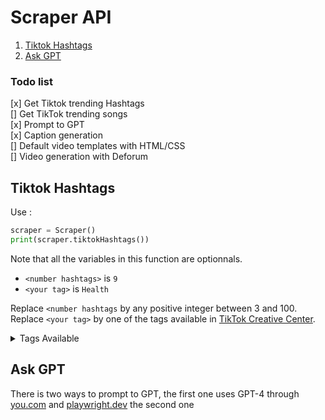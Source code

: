 # Scraper API

1. <a href="#tiktok-hashtags">Tiktok Hashtags</a>
1. <a href="#ask-gpt">Ask GPT</a>


### Todo list

[x] Get Tiktok trending Hashtags<br>
[] Get TikTok trending songs<br>
[x] Prompt to GPT<br>
[x] Caption generation<br>
[] Default video templates with HTML/CSS<br>
[] Video generation with Deforum
## Tiktok Hashtags

Use : 
```py
scraper = Scraper()
print(scraper.tiktokHashtags())
```

Note that all the variables in this function are optionnals. <br>


- `<number hashtags>` is `9`
- `<your tag>` is `Health`


Replace `<number hashtags` by any positive integer between 3 and 100.
Replace `<your tag>` by one of the tags available in <a href="https://ads.tiktok.com/business/creativecenter/inspiration/popular/hashtag/pc/en">TikTok Creative Center</a>.

<details>
<summary>Tags Available</summary>
- Apparel & Accessories<br>
- Baby, Kids & Maternity<br>
- Beauty & Personal Care<br>
- Business Services<br>
- Education<br>
- Financial Services<br>
- Food & Beverage<br>
- Games<br>
- Health<br>
- Home Improvement<br>
- Household Products<br>
- Life Services<br>
- News & Entertainment<br>
- Pets<br>
- Sports & Outdoor<br>
- Tech & Electronics<br>
- Travel<br>
- Vehicle & Transportation<br>
</details>

## Ask GPT

There is two ways to prompt to GPT, the first one uses GPT-4 through <a href="https://you.com">you.com</a> and <a href="https://playwright.dev">playwright.dev</a> the second one 
